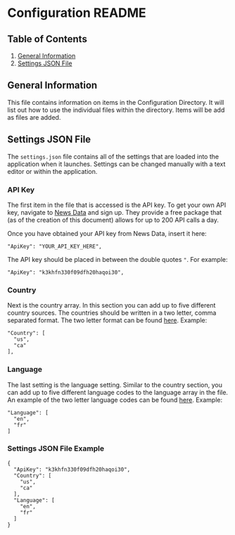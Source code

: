 ﻿# Configuration README

## Table of Contents
1. [General Information](#general-info)
2. [Settings JSON File](#settings-json)

<a name="general-info"></a>
## General Information

This file contains information on items in the Configuration Directory. It will list out how to use the individual files within the directory. Items will be add as files are added.

<a name="settings-json"></a>
## Settings JSON File

The `settings.json` file contains all of the settings that are loaded into the application when it launches. Settings can be changed manually with a text editor or within the application.

### API Key

The first item in the file that is accessed is the API key. To get your own API key, navigate to [News Data](https://www.newsdata.io/) and sign up. They provide a free package that (as of the creation of this document) allows for up to 200 API calls a day.

Once you have obtained your API key from News Data, insert it here:
```
"ApiKey": "YOUR_API_KEY_HERE",
```
The API key should be placed in between the double quotes `"`. For example:
```
"ApiKey": "k3khfn330f09dfh20haqoi30",
```

### Country

Next is the country array. In this section you can add up to five different country sources. The countries should be written in a two letter, comma separated format. The two letter format can be found [here](https://www.iso.org/obp/ui/#search). Example:
```
"Country": [
  "us",
  "ca"
],
```

### Language

The last setting is the language setting. Similar to the country section, you can add up to five different language codes to the language array in the file. An example of the two letter language codes can be found [here](https://www.sitepoint.com/iso-2-letter-language-codes/). Example:
```
"Language": [
  "en",
  "fr"
]
```

### Settings JSON File Example

```
{
  "ApiKey": "k3khfn330f09dfh20haqoi30",
  "Country": [
    "us",
    "ca"
  ],
  "Language": [
    "en",
    "fr"
  ]
}
```